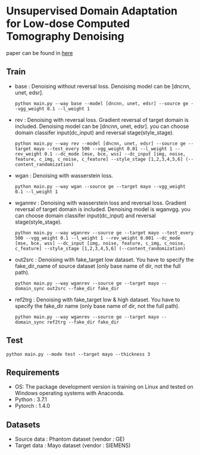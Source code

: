 # Unsupervised Domain Adaptation for Low-dose Computed Tomography Denoising
paper can be found in [here](https://ieeexplore.ieee.org/document/9969607)
   
## Train
* base : Denoising without reversal loss. Denoising model can be [dncnn, unet, edsr].
    ``` 
    python main.py --way base --model [dncnn, unet, edsr] --source ge --vgg_weight 0.1 --l_weight 1
    ```
* rev : Denoising with reversal loss. Gradient reversal of target domain is included. Denoising model can be [dncnn, unet, edsr]. you can choose domain classifer input(dc_input) and reversal stage(style_stage).
    ```
    python main.py --way rev --model [dncnn, unet, edsr] --source ge --target mayo --test_every 500 --vgg_weight 0.01 --l_weight 1 --rev_weight 0.1 --dc_mode [mse, bce, wss] --dc_input [img, noise, feature, c_img, c_noise, c_feature] --style_stage [1,2,3,4,5,6] (--content_randomization)
    ```
* wgan : Denoising with wasserstein loss. 
    ```
    python main.py --way wgan --source ge --target mayo --vgg_weight 0.1 --l_weight 1
    ```
* wganrev : Denoising with wasserstein loss and reversal loss. Gradient reversal of target domain is included. Denoising model is wganvgg. you can choose domain classifer input(dc_input) and reversal stage(style_stage).
    ```
    python main.py --way wganrev --source ge --target mayo --test_every 500 --vgg_weight 0.1 --l_weight 1 --rev_weight 0.001 --dc_mode [mse, bce, wss] --dc_input [img, noise, feature, c_img, c_noise, c_feature] --style_stage [1,2,3,4,5,6] (--content_randomization)
    ```

* out2src : Denoising with fake_target low dataset. You have to specify the fake_dir_name of source dataset (only base name of dir, not the full path).
    ```
    python main.py --way wganrev --source ge --target mayo --domain_sync out2src --fake_dir fake_dir
    ```
* ref2trg : Denoising with fake_target low & high dataset. You have to specify the fake_dir name (only base name of dir, not the full path).
    ```
    python main.py --way wganrev --source ge --target mayo --domain_sync ref2trg --fake_dir fake_dir
    ```

## Test
```
python main.py --mode test --target mayo --thickness 3
```


## Requirements

* OS: The package development version is training on Linux and tested on Windows operating systems with Anaconda.
* Python : 3.7.1
* Pytorch : 1.4.0


## Datasets

* Source data : Phantom dataset (vendor : GE)
* Target data : Mayo dataset (vendor : SIEMENS)
